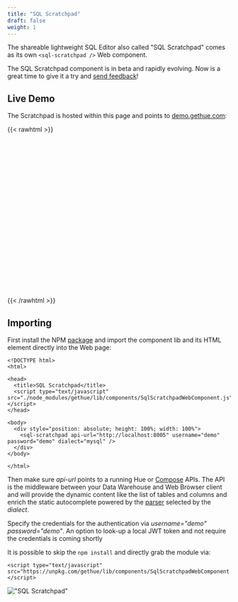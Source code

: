 ```yaml
---
title: "SQL Scratchpad"
draft: false
weight: 1
---
```


The shareable lightweight SQL Editor also called "SQL Scratchpad" comes as its own `<sql-scratchpad />` Web component.

The SQL Scratchpad component is in beta and rapidly evolving. Now is a great time to give it a try and [send feedback](https://github.com/cloudera/hue/issues)!

## Live Demo

The Scratchpad is hosted within this page and points to [demo.gethue.com](https://demo.gethue.com/):

{{< rawhtml >}}
<p>
  <div style="position: absolute; height: 40%; width: 100%">
    <sql-scratchpad api-url="https://demo.gethue.com" username="demo" password="demo" dialect="mysql" />
  </div>

  <script type="text/javascript" src="https://unpkg.com/gethue/lib/components/SqlScratchpadWebComponent.js"></script>

  <br><br><br><br><br><br><br><br><br><br><br><br><br><br><br><br><br><br><br><br>
</p>
{{< /rawhtml >}}


## Importing

First install the NPM [package](/developer/components/) and import the component lib and its HTML element directly into the Web page:

    <!DOCTYPE html>
    <html>

    <head>
      <title>SQL Scratchpad</title>
      <script type="text/javascript" src="./node_modules/gethue/lib/components/SqlScratchpadWebComponent.js"></script>
    </head>

    <body>
      <div style="position: absolute; height: 100%; width: 100%">
        <sql-scratchpad api-url="http://localhost:8005" username="demo" password="demo" dialect="mysql" />
      </div>
    </body>

    </html>

Then make sure *api-url* points to a running Hue or [Compose](https://github.com/gethue/compose) APIs. The API is the middleware between your Data Warehouse and Web Browser client and will provide the dynamic content like the list of tables and columns and enrich the static autocomplete powered by the [parser](/developer/components/parsers/) selected by the *dialect*.

Specify the credentials for the authentication via *username="demo" password="demo"*. An option to look-up a local JWT token and not require the credentials is coming shortly


It is possible to skip the `npm install` and directly grab the module via:

    <script type="text/javascript" src="https://unpkg.com/gethue/lib/components/SqlScratchpadWebComponent.js"></script>

!["SQL Scratchpad"](https://cdn.gethue.com/uploads/2021/05/sql-scratchpad-v0.5.png)
